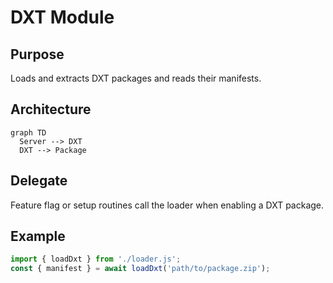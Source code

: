 # DXT Module

## Purpose
Loads and extracts DXT packages and reads their manifests.

## Architecture
```mermaid
graph TD
  Server --> DXT
  DXT --> Package
```

## Delegate
Feature flag or setup routines call the loader when enabling a DXT package.

## Example
```ts
import { loadDxt } from './loader.js';
const { manifest } = await loadDxt('path/to/package.zip');
```
